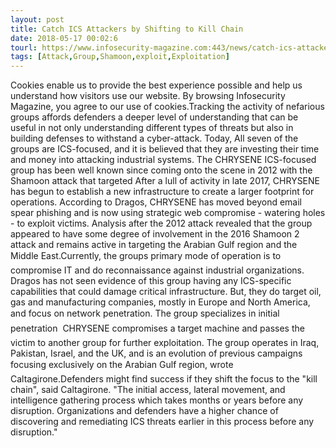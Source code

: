 ```yaml
---
layout: post
title: Catch ICS Attackers by Shifting to Kill Chain
date: 2018-05-17 00:02:6
tourl: https://www.infosecurity-magazine.com:443/news/catch-ics-attackers-by-shifting-to/
tags: [Attack,Group,Shamoon,exploit,Exploitation]
---
```

Cookies enable us to provide the best experience possible and help us understand how visitors use our website. By browsing Infosecurity Magazine, you agree to our use of cookies.Tracking the activity of nefarious groups affords defenders a deeper level of understanding that can be useful in not only understanding different types of threats but also in building defenses to withstand a cyber-attack. Today, All seven of the groups are ICS-focused, and it is believed that they are investing their time and money into attacking industrial systems. The CHRYSENE ICS-focused group has been well known since coming onto the scene in 2012 with the Shamoon attack that targeted After a lull of activity in late 2017, CHRYSENE has begun to establish a new infrastructure to create a larger footprint for operations. According to Dragos, CHRYSENE has moved beyond email spear phishing and is now using strategic web compromise - watering holes - to exploit victims. Analysis after the 2012 attack revealed that the group appeared to have some degree of involvement in the 2016 Shamoon 2 attack and remains active in targeting the Arabian Gulf region and the Middle East.Currently, the groups primary mode of operation is to compromise IT and do reconnaissance against industrial organizations. Dragos has not seen evidence of this group having any ICS-specific capabilities that could damage critical infrastructure. But, they do target oil, gas and manufacturing companies, mostly in Europe and North America, and focus on network penetration. The group specializes in initial penetration  CHRYSENE compromises a target machine and passes the victim to another group for further exploitation. The group operates in Iraq, Pakistan, Israel, and the UK, and is an evolution of previous campaigns focusing exclusively on the Arabian Gulf region, wrote Caltagirone.Defenders might find success if they shift the focus to the "kill chain", said Caltagirone. "The initial access, lateral movement, and intelligence gathering process which takes months or years before any disruption. Organizations and defenders have a higher chance of discovering and remediating ICS threats earlier in this process before any disruption."